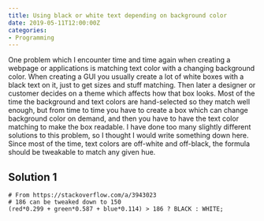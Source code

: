 ```yaml
---
title: Using black or white text depending on background color
date: 2019-05-11T12:00:00Z
categories:
- Programming
---
```

One problem which I encounter time and time again when creating a webpage or applications is matching text color with a changing background color. When creating a GUI you usually create a lot of white boxes with a black text on it, just to get sizes and stuff matching. Then later a designer or customer decides on a theme which affects how that box looks. Most of the time the background and text colors are hand-selected so they match well enough, but from time to time you have to create a box which can change background color on demand, and then you have to have the text color matching to make the box readable. I have done too many slightly different solutions to this problem, so I thought I would write something down here. Since most of the time, text colors are off-white and off-black, the formula should be tweakable to match any given hue.

## Solution 1
```
# From https://stackoverflow.com/a/3943023
# 186 can be tweaked down to 150
(red*0.299 + green*0.587 + blue*0.114) > 186 ? BLACK : WHITE;
```

